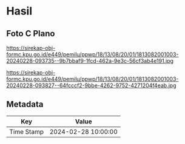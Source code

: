 # Hasil

## Foto C Plano

https://sirekap-obj-formc.kpu.go.id/e449/pemilu/ppwp/18/13/08/20/01/1813082001003-20240228-093735--9b7bbaf9-1fcd-462a-9e3c-56cf3ab4e191.jpg

https://sirekap-obj-formc.kpu.go.id/e449/pemilu/ppwp/18/13/08/20/01/1813082001003-20240228-093827--64fcccf2-9bbe-4262-9752-4271204f4eab.jpg


## Metadata

| Key        | Value               |
| ---------- | ------------------- |
| Time Stamp | 2024-02-28 10:00:00 |



